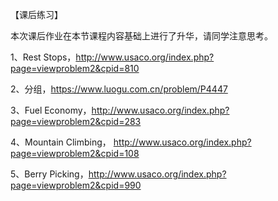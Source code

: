 【课后练习】

本次课后作业在本节课程内容基础上进行了升华，请同学注意思考。

1、Rest Stops，http://www.usaco.org/index.php?page=viewproblem2&cpid=810

2、分组，https://www.luogu.com.cn/problem/P4447

3、Fuel Economy，http://www.usaco.org/index.php?page=viewproblem2&cpid=283

4、Mountain Climbing， http://www.usaco.org/index.php?page=viewproblem2&cpid=108

5、Berry Picking，http://www.usaco.org/index.php?page=viewproblem2&cpid=990
